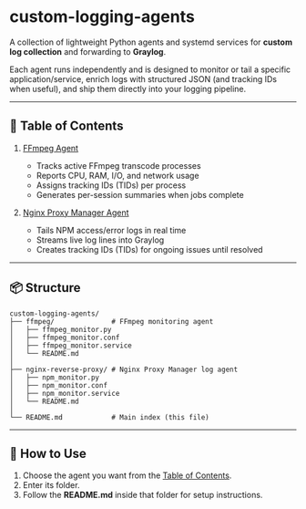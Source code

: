 # custom-logging-agents

A collection of lightweight Python agents and systemd services for **custom log collection** and forwarding to **Graylog**.  

Each agent runs independently and is designed to monitor or tail a specific application/service, enrich logs with structured JSON (and tracking IDs when useful), and ship them directly into your logging pipeline.  

---

## 📑 Table of Contents

1. [FFmpeg Agent](./ffmpeg)  
   - Tracks active FFmpeg transcode processes  
   - Reports CPU, RAM, I/O, and network usage  
   - Assigns tracking IDs (TIDs) per process  
   - Generates per-session summaries when jobs complete  

2. [Nginx Proxy Manager Agent](./nginx-reverse-proxy)  
   - Tails NPM access/error logs in real time  
   - Streams live log lines into Graylog  
   - Creates tracking IDs (TIDs) for ongoing issues until resolved  

---

## 📦 Structure

```
custom-logging-agents/
├── ffmpeg/              # FFmpeg monitoring agent
│   ├── ffmpeg_monitor.py
│   ├── ffmpeg_monitor.conf
│   ├── ffmpeg_monitor.service
│   └── README.md
│
├── nginx-reverse-proxy/ # Nginx Proxy Manager log agent
│   ├── npm_monitor.py
│   ├── npm_monitor.conf
│   ├── npm_monitor.service
│   └── README.md
│
└── README.md            # Main index (this file)
```

---

## 🚀 How to Use

1. Choose the agent you want from the [Table of Contents](#-table-of-contents).  
2. Enter its folder.  
3. Follow the **README.md** inside that folder for setup instructions.  
